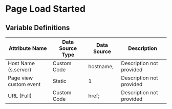 # Page Load Started

### 

## Variable Definitions

| Attribute Name|Data Source Type|Data Source|Description|
| --- | --- | --- | --- |
|Host Name (s.server)|Custom Code|hostname;|Description not provided|
|Page view custom event|Static|1|Description not provided|
|URL (Full)|Custom Code|href;|Description not provided|




